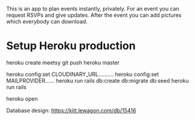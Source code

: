 This is an app to plan events instantly, privately.
For an event you can request RSVPs and give updates. After the event you can add pictures which everybody can download.


# Setup Heroku production

heroku create meetsy
git push heroku master

heroku config:set CLOUDINARY_URL..........
heroku config:set MAILPROVIDER......
heroku run rails db:create db:migrate db:seed
heroku run rails

heroku open



Database design: https://kitt.lewagon.com/db/15416
